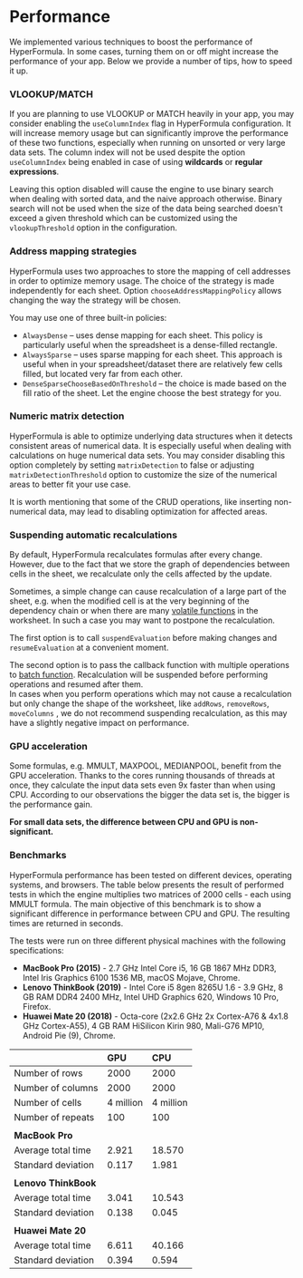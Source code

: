 # Performance

We implemented various techniques to boost the performance of HyperFormula. In some cases, turning them on or off might increase the performance of your app. Below we provide a number of tips, how to speed it up.

### VLOOKUP/MATCH

If you are planning to use VLOOKUP or MATCH heavily in your app, you may consider enabling the `useColumnIndex` flag in HyperFormula configuration. It will increase memory usage but can significantly improve the performance of these two functions, especially when­­ running on unsorted or very large data sets. The column index will not be used despite the option `useColumnIndex` being enabled in case of using **wildcards** or **regular expressions**.

Leaving this option disabled will cause the engine to use binary search when dealing with sorted data, and the naive approach otherwise. Binary search will not be used when the size of the data being searched doesn't exceed a given threshold which can be customized using the `vlookupThreshold` option in the configuration.

### Address mapping strategies

HyperFormula uses two approaches to store the mapping of cell addresses in order to optimize memory usage. The choice of the strategy is made independently for each sheet. Option `chooseAddressMappingPolicy` allows changing the way the strategy will be chosen.

You may use one of three built-in policies: 

* `AlwaysDense` – uses dense mapping for each sheet. This policy is particularly useful when the spreadsheet is a dense-filled rectangle.
* `AlwaysSparse` – uses sparse mapping for each sheet. This approach is useful when in your spreadsheet/dataset there are relatively few cells filled, but located very far from each other.
* `DenseSparseChooseBasedOnThreshold` – the choice is made based on the fill ratio of the sheet. Let the engine choose the best strategy for you.

### Numeric matrix detection

HyperFormula is able to optimize underlying data structures when it detects consistent areas of numerical data. It is especially useful when dealing with calculations on huge numerical data sets. You may consider disabling this option completely by setting `matrixDetection` to false or adjusting `matrixDetectionThreshold` option to customize the size of the numerical areas to better fit your use case.

It is worth mentioning that some of the CRUD operations, like inserting non-numerical data, may lead to disabling optimization for affected areas.

### Suspending automatic recalculations

By default, HyperFormula recalculates formulas after every change. However, due to the fact that we store the graph of dependencies between cells in the sheet, we recalculate only the cells affected by the update.

Sometimes, a simple change can cause recalculation of a large part of the sheet, e.g. when the modified cell is at the very beginning of the dependency chain or when there are many [volatile functions](../formula-reference/volatile-functions.md) in the worksheet. In such a case you may want to postpone the recalculation.

The first option is to call `suspendEvaluation` before making changes and `resumeEvaluation` at a convenient moment. 

The second option is to pass the callback function with multiple operations to [batch function](../data-operations/batch-operations.md). Recalculation will be suspended before performing operations and resumed after them.  
In cases when you perform operations which may not cause a recalculation but only change the shape of the worksheet, like `addRows`, `removeRows`, `moveColumns` , we do not recommend suspending recalculation, as this may have a slightly negative impact on performance.

### GPU acceleration

Some formulas, e.g. MMULT, MAXPOOL, MEDIANPOOL, benefit from the GPU acceleration. Thanks to the cores running thousands of threads at once, they calculate the input data sets even 9x faster than when using CPU. According to our observations the bigger the data set is, the bigger is the performance gain.

**For small data sets, the difference between CPU and GPU is non-significant.** 

### Benchmarks

HyperFormula performance has been tested on different devices, operating systems, and browsers. The table below presents the result of performed tests in which the engine multiplies two matrices of 2000 cells - each using MMULT formula. The main objective of this benchmark is to show a significant difference in performance between CPU and GPU. The resulting times are returned in seconds.

The tests were run on three different physical machines with the following specifications:

* **MacBook Pro \(2015\)** - 2.7 GHz Intel Core i5, 16 GB 1867 MHz DDR3, Intel Iris Graphics 6100 1536 MB, macOS Mojave, Chrome.
* **Lenovo ThinkBook \(2019\)** - Intel Core i5 8gen 8265U 1.6 - 3.9 GHz, 8 GB RAM DDR4 2400 MHz, Intel UHD Graphics 620, Windows 10 Pro, Firefox.
* **Huawei Mate 20 \(2018\)** - Octa-core \(2x2.6 GHz 2x Cortex-A76 & 4x1.8 GHz Cortex-A55\), 4 GB RAM HiSilicon Kirin 980, Mali-G76 MP10, Android Pie \(9\), Chrome.

|   | **GPU** | **CPU** |
| :--- | :--- | :--- |
| Number of rows | 2000 |  2000 |
| Number of columns | 2000 | 2000  |
| Number of cells | 4 million |  4 million |
| Number of repeats | 100 |  100 |
|   |   |   |
| **MacBook Pro** |   |   |
| Average total time | 2.921 | 18.570 |
| Standard deviation | 0.117 | 1.981 |
|   |   |   |
| **Lenovo ThinkBook** |   |   |
| Average total time | 3.041 | 10.543 |
| Standard deviation | 0.138 | 0.045 |
|   |   |   |
| **Huawei Mate 20** |   |   |
| Average total time | 6.611 | 40.166 |
| Standard deviation | 0.394 | 0.594 |

